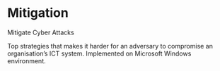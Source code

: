 # Mitigation
Mitigate Cyber Attacks

Top strategies that makes it harder for an adversary to compromise an organisation’s ICT system.
Implemented on Microsoft Windows environment.
